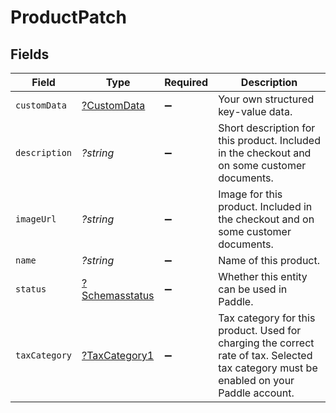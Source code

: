 # ProductPatch


## Fields

| Field                                                                                                                                   | Type                                                                                                                                    | Required                                                                                                                                | Description                                                                                                                             |
| --------------------------------------------------------------------------------------------------------------------------------------- | --------------------------------------------------------------------------------------------------------------------------------------- | --------------------------------------------------------------------------------------------------------------------------------------- | --------------------------------------------------------------------------------------------------------------------------------------- |
| `customData`                                                                                                                            | [?CustomData](../../models/shared/CustomData.md)                                                                                        | :heavy_minus_sign:                                                                                                                      | Your own structured key-value data.                                                                                                     |
| `description`                                                                                                                           | *?string*                                                                                                                               | :heavy_minus_sign:                                                                                                                      | Short description for this product. Included in the checkout and on some customer documents.                                            |
| `imageUrl`                                                                                                                              | *?string*                                                                                                                               | :heavy_minus_sign:                                                                                                                      | Image for this product. Included in the checkout and on some customer documents.                                                        |
| `name`                                                                                                                                  | *?string*                                                                                                                               | :heavy_minus_sign:                                                                                                                      | Name of this product.                                                                                                                   |
| `status`                                                                                                                                | [?Schemasstatus](../../models/shared/Schemasstatus.md)                                                                                  | :heavy_minus_sign:                                                                                                                      | Whether this entity can be used in Paddle.                                                                                              |
| `taxCategory`                                                                                                                           | [?TaxCategory1](../../models/shared/TaxCategory1.md)                                                                                    | :heavy_minus_sign:                                                                                                                      | Tax category for this product. Used for charging the correct rate of tax. Selected tax category must be enabled on your Paddle account. |